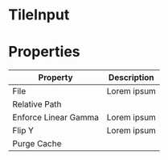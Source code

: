 # TileInput


# Properties


| Property | Description| 
| -------- | -----------|
| File | Lorem ipsum |
| Relative Path |  |
| Enforce Linear Gamma | Lorem ipsum |
| Flip Y | Lorem ipsum |
| Purge Cache |  |





